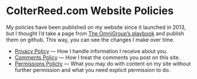 # ColterReed.com Website Policies

My policies have been published on my website since it launched in 2013, but I thought I’d take a page from [The OmniGroup’s playbook](https://github.com/omnigroup/Customer-Policies/blob/master/README.md) and publish them on github. This way, you can see the changes I make over time.

* [Privacy Policy](Privacy%20Policy.md) — How I handle information I receive about you.
* [Comments Policy](Comments%20Policy.md) — How I treat the comments you post on this site.
* [Permissions Policty](Permissions%20Policy.md) — What you may do with content on my site without further permission and what you need explicit permission to do.
